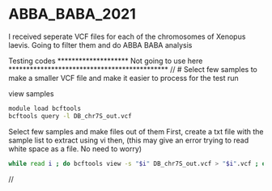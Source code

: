 # ABBA_BABA_2021

I received seperate VCF files for each of the chromosomes of Xenopus laevis. Going to filter them and do ABBA BABA analysis

Testing codes
******************** Not going to use here *********************************************
// # Select few samples to make a smaller VCF file and make it easier to process for the test run

view samples
```bash
module load bcftools
bcftools query -l DB_chr7S_out.vcf
```
Select few samples and make files out of them
First, create a txt file with the sample list to extract using vi
then, (this may give an error trying to read white space as a file. No need to worry)
```bash
while read i ; do bcftools view -s "$i" DB_chr7S_out.vcf > "$i".vcf ; done < sample_list_to_extract.txt
```
//
